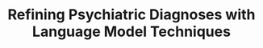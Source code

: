 ---
title: "Refining Psychiatric Diagnoses with Language Model Techniques"
collection: publications
authors: "Hongmin W. Du, Guanghua Wang, Jiahui Norah Xu, Miklos A. Vasarhelyi"
venue: ""
year: 2024
link: # ""
---